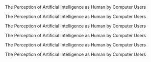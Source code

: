 The Perception of Artificial Intelligence as Human by Computer Users

The Perception of Artificial Intelligence as Human by Computer Users

The Perception of Artificial Intelligence as Human by Computer Users

The Perception of Artificial Intelligence as Human by Computer Users

The Perception of Artificial Intelligence as Human by Computer Users

The Perception of Artificial Intelligence as Human by Computer Users